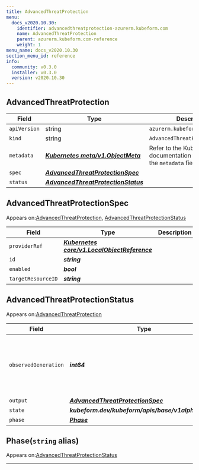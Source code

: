 ```yaml
---
title: AdvancedThreatProtection
menu:
  docs_v2020.10.30:
    identifier: advancedthreatprotection-azurerm.kubeform.com
    name: AdvancedThreatProtection
    parent: azurerm.kubeform.com-reference
    weight: 1
menu_name: docs_v2020.10.30
section_menu_id: reference
info:
  community: v0.3.0
  installer: v0.3.0
  version: v2020.10.30
---
```


## AdvancedThreatProtection
| Field | Type | Description |
| ------ | ----- | ----------- |
| `apiVersion` | string | `azurerm.kubeform.com/v1alpha1` |
|    `kind` | string | `AdvancedThreatProtection` |
| `metadata` | ***[Kubernetes meta/v1.ObjectMeta](https://v1-18.docs.kubernetes.io/docs/reference/generated/kubernetes-api/v1.18/#objectmeta-v1-meta)***|Refer to the Kubernetes API documentation for the fields of the `metadata` field.|
| `spec` | ***[AdvancedThreatProtectionSpec](#advancedthreatprotectionspec)***||
| `status` | ***[AdvancedThreatProtectionStatus](#advancedthreatprotectionstatus)***||
## AdvancedThreatProtectionSpec

Appears on:[AdvancedThreatProtection](#advancedthreatprotection), [AdvancedThreatProtectionStatus](#advancedthreatprotectionstatus)

| Field | Type | Description |
| ------ | ----- | ----------- |
| `providerRef` | ***[Kubernetes core/v1.LocalObjectReference](https://v1-18.docs.kubernetes.io/docs/reference/generated/kubernetes-api/v1.18/#localobjectreference-v1-core)***||
| `id` | ***string***||
| `enabled` | ***bool***||
| `targetResourceID` | ***string***||
## AdvancedThreatProtectionStatus

Appears on:[AdvancedThreatProtection](#advancedthreatprotection)

| Field | Type | Description |
| ------ | ----- | ----------- |
| `observedGeneration` | ***int64***| ***(Optional)*** Resource generation, which is updated on mutation by the API Server.|
| `output` | ***[AdvancedThreatProtectionSpec](#advancedthreatprotectionspec)***| ***(Optional)*** |
| `state` | ***kubeform.dev/kubeform/apis/base/v1alpha1.State***| ***(Optional)*** |
| `phase` | ***[Phase](#phase)***| ***(Optional)*** |
## Phase(`string` alias)

Appears on:[AdvancedThreatProtectionStatus](#advancedthreatprotectionstatus)

---
